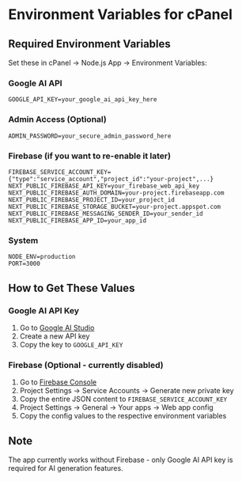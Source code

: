 # Environment Variables for cPanel

## Required Environment Variables

Set these in cPanel → Node.js App → Environment Variables:

### Google AI API
```
GOOGLE_API_KEY=your_google_ai_api_key_here
```

### Admin Access (Optional)
```
ADMIN_PASSWORD=your_secure_admin_password_here
```

### Firebase (if you want to re-enable it later)
```
FIREBASE_SERVICE_ACCOUNT_KEY={"type":"service_account","project_id":"your-project",...}
NEXT_PUBLIC_FIREBASE_API_KEY=your_firebase_web_api_key
NEXT_PUBLIC_FIREBASE_AUTH_DOMAIN=your-project.firebaseapp.com
NEXT_PUBLIC_FIREBASE_PROJECT_ID=your_project_id
NEXT_PUBLIC_FIREBASE_STORAGE_BUCKET=your-project.appspot.com
NEXT_PUBLIC_FIREBASE_MESSAGING_SENDER_ID=your_sender_id
NEXT_PUBLIC_FIREBASE_APP_ID=your_app_id
```

### System
```
NODE_ENV=production
PORT=3000
```

## How to Get These Values

### Google AI API Key
1. Go to [Google AI Studio](https://aistudio.google.com/)
2. Create a new API key
3. Copy the key to `GOOGLE_API_KEY`

### Firebase (Optional - currently disabled)
1. Go to [Firebase Console](https://console.firebase.google.com/)
2. Project Settings → Service Accounts → Generate new private key
3. Copy the entire JSON content to `FIREBASE_SERVICE_ACCOUNT_KEY`
4. Project Settings → General → Your apps → Web app config
5. Copy the config values to the respective environment variables

## Note
The app currently works without Firebase - only Google AI API key is required for AI generation features.
